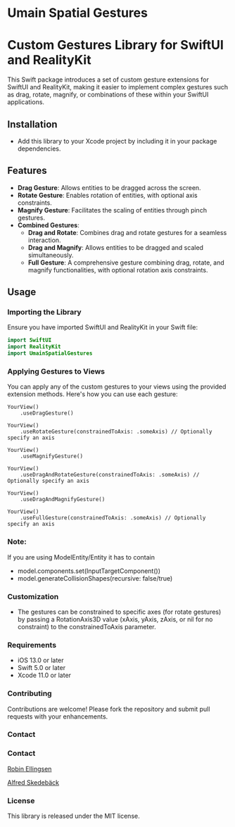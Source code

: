 # Umain Spatial Gestures

# Custom Gestures Library for SwiftUI and RealityKit

This Swift package introduces a set of custom gesture extensions for SwiftUI and RealityKit, making it easier to implement complex gestures such as drag, rotate, magnify, or combinations of these within your SwiftUI applications.
## Installation
- Add this library to your Xcode project by including it in your package dependencies.

## Features

- **Drag Gesture**: Allows entities to be dragged across the screen.
- **Rotate Gesture**: Enables rotation of entities, with optional axis constraints.
- **Magnify Gesture**: Facilitates the scaling of entities through pinch gestures.
- **Combined Gestures**:
  - **Drag and Rotate**: Combines drag and rotate gestures for a seamless interaction.
  - **Drag and Magnify**: Allows entities to be dragged and scaled simultaneously.
  - **Full Gesture**: A comprehensive gesture combining drag, rotate, and magnify functionalities, with optional rotation axis constraints.

## Usage

### Importing the Library

Ensure you have imported SwiftUI and RealityKit in your Swift file:

```swift
import SwiftUI
import RealityKit
import UmainSpatialGestures
```

### Applying Gestures to Views
You can apply any of the custom gestures to your views using the provided extension methods. Here's how you can use each gesture:
```
YourView()
    .useDragGesture()
```
```
YourView()
    .useRotateGesture(constrainedToAxis: .someAxis) // Optionally specify an axis
```
```
YourView()
    .useMagnifyGesture()
```
```
YourView()
    .useDragAndRotateGesture(constrainedToAxis: .someAxis) // Optionally specify an axis
```
```
YourView()
    .useDragAndMagnifyGesture()
```
```
YourView()
    .useFullGesture(constrainedToAxis: .someAxis) // Optionally specify an axis
```
### Note: 
If you are using ModelEntity/Entity it has to contain 
- model.components.set(InputTargetComponent())
- model.generateCollisionShapes(recursive: false/true)

### Customization
- The gestures can be constrained to specific axes (for rotate gestures) by passing a RotationAxis3D value (xAxis, yAxis, zAxis, or nil for no constraint) to the constrainedToAxis parameter.

### Requirements
- iOS 13.0 or later
- Swift 5.0 or later
- Xcode 11.0 or later

### Contributing
Contributions are welcome! Please fork the repository and submit pull requests with your enhancements.

### Contact
### Contact
[Robin Ellingsen](https://www.linkedin.com/in/swiftuirobin/)

[Alfred Skedebäck](https://www.linkedin.com/in/alfred-skedeb%C3%A4ck-09650970/)


### License
This library is released under the MIT license.

